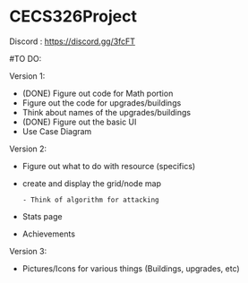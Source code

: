 # CECS326Project

Discord : https://discord.gg/3fcFT


#TO DO:

Version 1:
- (DONE) Figure out code for Math portion
- Figure out the code for upgrades/buildings
- Think about names of the upgrades/buildings
- (DONE) Figure out the basic UI
- Use Case Diagram


Version 2:
- Figure out what to do with resource (specifics)
- create and display the grid/node map 

      - Think of algorithm for attacking
- Stats page
- Achievements

Version 3:

- Pictures/Icons for various things (Buildings, upgrades, etc)
